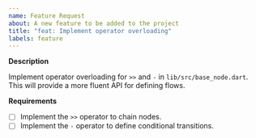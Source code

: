 ```yaml
---
name: Feature Request
about: A new feature to be added to the project
title: "feat: Implement operator overloading"
labels: feature
---
```


**Description**

Implement operator overloading for `>>` and `-` in `lib/src/base_node.dart`. This will provide a more fluent API for defining flows.

**Requirements**

- [ ] Implement the `>>` operator to chain nodes.
- [ ] Implement the `-` operator to define conditional transitions.

